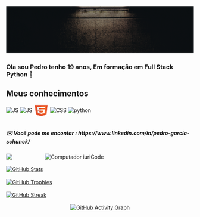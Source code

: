 

<div align="center">
  <img src="https://github.com/jeferson-paz/jeferson-paz/blob/main/profile.gif" width="800px" style="animation: wave 2s infinite;" alt="Profile Animation">
  <p style="font-size: 24px;"></p>
</div>


### Ola sou Pedro tenho 19 anos, Em formação em Full Stack Python 👋


<h2> Meus conhecimentos </h2>

<div  style="display: inline_block">
  
 <img align="center" alt="JS" height="30" width="40" src="https://cdn.jsdelivr.net/gh/devicons/devicon/icons/react/react-original.svg"/>
 <img align="center" alt="JS" height="30" width="40" src="https://cdn.jsdelivr.net/gh/devicons/devicon/icons/javascript/javascript-original.svg"/>
 <img align="center" alt="HTML" height="30" width="40" src="https://raw.githubusercontent.com/devicons/devicon/master/icons/html5/html5-original.svg"/>
  <img align="center" alt="CSS" height="30" width="40" src="https://cdn.jsdelivr.net/gh/devicons/devicon/icons/css3/css3-original.svg"/>
  <img align="center" alt="python" height="30" width="40" src="https://cdn.jsdelivr.net/gh/devicons/devicon/icons/python/python-original.svg"/>
</div>  
</br>
<div>
  <h5> ✉️ Você pode me encontar : https://www.linkedin.com/in/pedro-garcia-schunck/ </h5>
</div>
<p align="left">


<div>
<img src="https://raw.githubusercontent.com/MicaelliMedeiros/micaellimedeiros/master/image/computer-illustration.png" width="400px" align="right" alt="Computador iuriCode">
  <a href="https://www.linkedin.com/in/pedro-garcia-schunck/" alt="LinkedIn">
  <img src="https://img.shields.io/badge/-Linkedin-0e76a8?style=flat-square&logo=Linkedin&logoColor=white&link=https://www.linkedin.com/in/https://www.linkedin.com/in/rafaelrvs/" />
</div>

</p>  

<diva  lign="center">
      <img src="https://github-readme-stats.vercel.app/api?username=rafaelrvs&show_icons=true&theme=tokyonight"  align="end" alt="GitHub Stats"/>
  <br><br>
      <img src="https://github-profile-trophy.vercel.app/?username=rafaelrvs&theme=tokyonight" align="center"  alt="GitHub Trophies"/>
  <br><br>
   <img src="https://github-readme-streak-stats.herokuapp.com/?user=rafaelrvs&theme=tokyonight" alt="GitHub Streak"/>
  <br>
  
</div>


<div align="center">
  <!-- Gráfico de Atividades Recentes -->
  <br>
  <img src="https://github-readme-activity-graph.vercel.app/graph?username=rafaelrvs&theme=tokyo-night" alt="GitHub Activity Graph"/>
</div>






  
